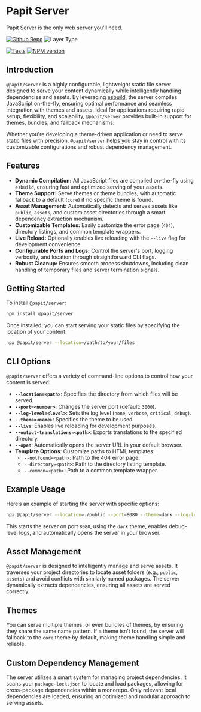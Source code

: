 # Papit Server

Papit Server is the only web server you'll need.


[![Github Repo](https://img.shields.io/badge/Git-@papit/server-blue?logo=github&link=https://github.com/onkelhoy/web-components/tree/main/packages/systems/server)](https://github.com/onkelhoy/web-components/tree/main/packages/systems/server)
![Layer Type](https://img.shields.io/badge/Layer_Type-system-orange)

[![Tests](https://github.com/onkelhoy/web-components/actions/workflows/pull-request.yml/badge.svg)](https://github.com/onkelhoy/web-components/actions/workflows/pull-request.yml)
[![NPM version](https://img.shields.io/npm/v/@papit/server.svg?logo=npm)](https://www.npmjs.com/package/@papit/server)

## Introduction

`@papit/server` is a highly configurable, lightweight static file server designed to serve your content dynamically while intelligently handling dependencies and assets. By leveraging [esbuild](https://esbuild.github.io/), the server compiles JavaScript on-the-fly, ensuring optimal performance and seamless integration with themes and assets. Ideal for applications requiring rapid setup, flexibility, and scalability, `@papit/server` provides built-in support for themes, bundles, and fallback mechanisms.

Whether you're developing a theme-driven application or need to serve static files with precision, `@papit/server` helps you stay in control with its customizable configurations and robust dependency management.

## Features

- **Dynamic Compilation:** All JavaScript files are compiled on-the-fly using `esbuild`, ensuring fast and optimized serving of your assets.
- **Theme Support:** Serve themes or theme bundles, with automatic fallback to a default (`core`) if no specific theme is found.
- **Asset Management:** Automatically detects and serves assets like `public`, `assets`, and custom asset directories through a smart dependency extraction mechanism.
- **Customizable Templates:** Easily customize the error page (`404`), directory listings, and common template wrappers.
- **Live Reload:** Optionally enables live reloading with the `--live` flag for development convenience.
- **Configurable Ports and Logs:** Control the server's port, logging verbosity, and location through straightforward CLI flags.
- **Robust Cleanup:** Ensures smooth process shutdowns, including clean handling of temporary files and server termination signals.

## Getting Started

To install `@papit/server`:

```bash
npm install @papit/server
```

Once installed, you can start serving your static files by specifying the location of your content:

```bash
npx @papit/server --location=/path/to/your/files
```

## CLI Options

`@papit/server` offers a variety of command-line options to control how your content is served:

- **`--location=<path>`**: Specifies the directory from which files will be served.
- **`--port=<number>`**: Changes the server port (default: `3000`).
- **`--log-level=<level>`**: Sets the log level (`none`, `verbose`, `critical`, `debug`).
- **`--theme=<name>`**: Specifies the theme to be used.
- **`--live`**: Enables live reloading for development purposes.
- **`--output-translations=<path>`**: Exports translations to the specified directory.
- **`--open`**: Automatically opens the server URL in your default browser.
- **Template Options**: Customize paths to HTML templates:
  - `--notfound=<path>`: Path to the 404 error page.
  - `--directory=<path>`: Path to the directory listing template.
  - `--common=<path>`: Path to a common template wrapper.

## Example Usage

Here’s an example of starting the server with specific options:

```bash
npx @papit/server --location=./public --port=8080 --theme=dark --log-level=debug --open
```

This starts the server on port `8080`, using the `dark` theme, enables debug-level logs, and automatically opens the server in your browser.

## Asset Management

`@papit/server` is designed to intelligently manage and serve assets. It traverses your project directories to locate asset folders (e.g., `public`, `assets`) and avoid conflicts with similarly named packages. The server dynamically extracts dependencies, ensuring all assets are served correctly.

## Themes

You can serve multiple themes, or even bundles of themes, by ensuring they share the same name pattern. If a theme isn't found, the server will fallback to the `core` theme by default, making theme handling simple and reliable.

## Custom Dependency Management

The server utilizes a smart system for managing project dependencies. It scans your `package-lock.json` to locate and load packages, allowing for cross-package dependencies within a monorepo. Only relevant local dependencies are loaded, ensuring an optimized and modular approach to serving assets. 
